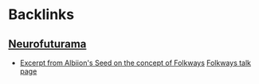 
# Backlinks
## [Neurofuturama](<Neurofuturama.md>)
- [Excerpt from Albiion's Seed on the concept of Folkways](https://www.dropbox.com/s/65zb2jm7vclwq78/folkways.pdf?dl=0) [Folkways talk page](<Folkways talk page.md>)

